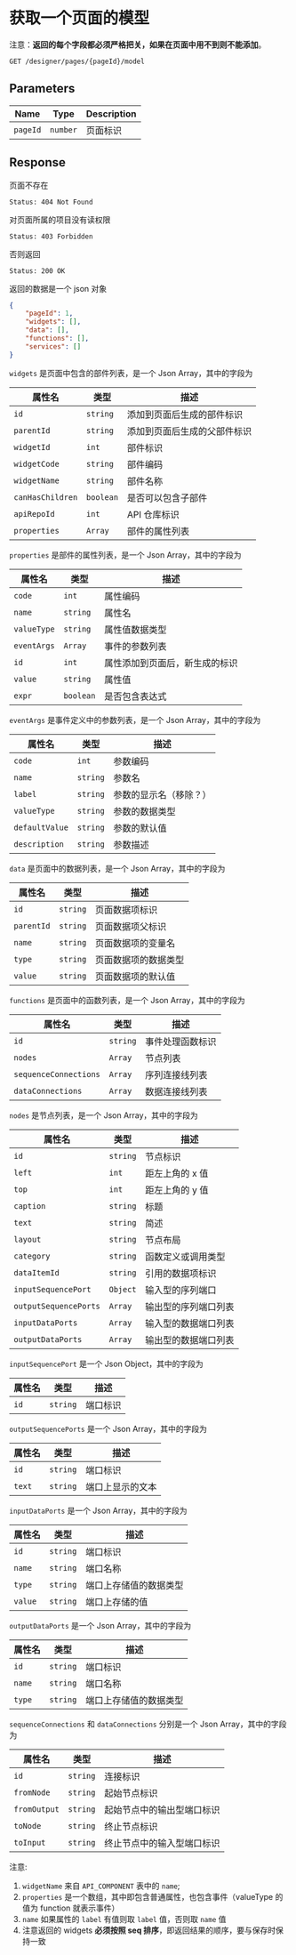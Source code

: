 # 获取一个页面的模型

注意：**返回的每个字段都必须严格把关，如果在页面中用不到则不能添加**。

```text
GET /designer/pages/{pageId}/model
```

## Parameters

| Name     | Type     | Description |
| -------- | -------- | ----------- |
| `pageId` | `number` | 页面标识    |

## Response

页面不存在

```text
Status: 404 Not Found
```

对页面所属的项目没有读权限

```text
Status: 403 Forbidden
```

否则返回

```text
Status: 200 OK
```

返回的数据是一个 json 对象

```json
{
    "pageId": 1,
    "widgets": [],
    "data": [],
    "functions": [],
    "services": []
}
```

`widgets` 是页面中包含的部件列表，是一个 Json Array，其中的字段为

| 属性名           | 类型      | 描述                         |
| ---------------- | --------- | ---------------------------- |
| `id`             | `string`  | 添加到页面后生成的部件标识   |
| `parentId`       | `string`  | 添加到页面后生成的父部件标识 |
| `widgetId`       | `int`     | 部件标识                     |
| `widgetCode`     | `string`  | 部件编码                     |
| `widgetName`     | `string`  | 部件名称                     |
| `canHasChildren` | `boolean` | 是否可以包含子部件           |
| `apiRepoId`      | `int`     | API 仓库标识                 |
| `properties`     | `Array`   | 部件的属性列表               |

`properties` 是部件的属性列表，是一个 Json Array，其中的字段为

| 属性名      | 类型      | 描述                           |
| ----------- | --------- | ------------------------------ |
| `code`      | `int`     | 属性编码                       |
| `name`      | `string`  | 属性名                         |
| `valueType` | `string`  | 属性值数据类型                 |
| `eventArgs` | `Array`   | 事件的参数列表                 |
| `id`        | `int`     | 属性添加到页面后，新生成的标识 |
| `value`     | `string`  | 属性值                         |
| `expr`      | `boolean` | 是否包含表达式                 |

`eventArgs` 是事件定义中的参数列表，是一个 Json Array，其中的字段为

| 属性名         | 类型     | 描述                   |
| -------------- | -------- | ---------------------- |
| `code`         | `int`    | 参数编码               |
| `name`         | `string` | 参数名                 |
| `label`        | `string` | 参数的显示名（移除？） |
| `valueType`    | `string` | 参数的数据类型         |
| `defaultValue` | `string` | 参数的默认值           |
| `description`  | `string` | 参数描述               |

`data` 是页面中的数据列表，是一个 Json Array，其中的字段为

| 属性名     | 类型     | 描述                 |
| ---------- | -------- | -------------------- |
| `id`       | `string` | 页面数据项标识       |
| `parentId` | `string` | 页面数据项父标识     |
| `name`     | `string` | 页面数据项的变量名   |
| `type`     | `string` | 页面数据项的数据类型 |
| `value`    | `string` | 页面数据项的默认值   |


`functions` 是页面中的函数列表，是一个 Json Array，其中的字段为

| 属性名                | 类型     | 描述             |
| --------------------- | -------- | ---------------- |
| `id`                  | `string` | 事件处理函数标识 |
| `nodes`               | `Array`  | 节点列表         |
| `sequenceConnections` | `Array`  | 序列连接线列表   |
| `dataConnections`     | `Array`  | 数据连接线列表   |

`nodes` 是节点列表，是一个 Json Array，其中的字段为

| 属性名                | 类型     | 描述                 |
| --------------------- | -------- | -------------------- |
| `id`                  | `string` | 节点标识             |
| `left`                | `int`    | 距左上角的 x 值      |
| `top`                 | `int`    | 距左上角的 y 值      |
| `caption`             | `string` | 标题                 |
| `text`                | `string` | 简述                 |
| `layout`              | `string` | 节点布局             |
| `category`            | `string` | 函数定义或调用类型   |
| `dataItemId`          | `string` | 引用的数据项标识     |
| `inputSequencePort`   | `Object` | 输入型的序列端口     |
| `outputSequencePorts` | `Array`  | 输出型的序列端口列表 |
| `inputDataPorts`      | `Array`  | 输入型的数据端口列表 |
| `outputDataPorts`     | `Array`  | 输出型的数据端口列表 |

`inputSequencePort` 是一个 Json Object，其中的字段为

| 属性名 | 类型     | 描述     |
| ------ | -------- | -------- |
| `id`   | `string` | 端口标识 |

`outputSequencePorts` 是一个 Json Array，其中的字段为

| 属性名 | 类型     | 描述             |
| ------ | -------- | ---------------- |
| `id`   | `string` | 端口标识         |
| `text` | `string` | 端口上显示的文本 |

`inputDataPorts` 是一个 Json Array，其中的字段为

| 属性名  | 类型     | 描述                   |
| ------- | -------- | ---------------------- |
| `id`    | `string` | 端口标识               |
| `name`  | `string` | 端口名称               |
| `type`  | `string` | 端口上存储值的数据类型 |
| `value` | `string` | 端口上存储的值         |


`outputDataPorts` 是一个 Json Array，其中的字段为

| 属性名 | 类型     | 描述                   |
| ------ | -------- | ---------------------- |
| `id`   | `string` | 端口标识               |
| `name` | `string` | 端口名称               |
| `type` | `string` | 端口上存储值的数据类型 |

`sequenceConnections` 和 `dataConnections` 分别是一个 Json Array，其中的字段为

| 属性名       | 类型     | 描述                       |
| ------------ | -------- | -------------------------- |
| `id`         | `string` | 连接标识                   |
| `fromNode`   | `string` | 起始节点标识               |
| `fromOutput` | `string` | 起始节点中的输出型端口标识 |
| `toNode`     | `string` | 终止节点标识               |
| `toInput`    | `string` | 终止节点中的输入型端口标识 |

注意:

1. `widgetName` 来自 `API_COMPONENT` 表中的 `name`;
2. `properties` 是一个数组，其中即包含普通属性，也包含事件（valueType 的值为 function 就表示事件）
3. `name` 如果属性的 `label` 有值则取 `label` 值，否则取 `name` 值
4. 注意返回的 widgets **必须按照 seq 排序**，即返回结果的顺序，要与保存时保持一致

